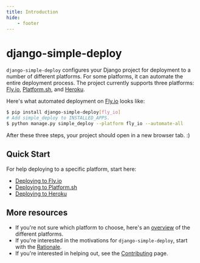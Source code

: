 ```yaml
---
title: Introduction
hide:
    - footer
---
```


# django-simple-deploy

`django-simple-deploy` configures your Django project for deployment to a number of different platforms. For some platforms, it can automate the entire deployment process. The project currently supports three platforms: [Fly.io](https://fly.io), [Platform.sh](https://platform.sh), and [Heroku](https://heroku.com).

Here's what automated deployment on [Fly.io](https://fly.io) looks like:

```sh
$ pip install django-simple-deploy[fly_io]
# Add simple_deploy to INSTALLED_APPS.
$ python manage.py simple_deploy --platform fly_io --automate-all
```

After these three steps, your project should open in a new browser tab. :)

## Quick Start

For help deploying to a specific platform, start here:

- [Deploying to Fly.io](quick_starts/quick_start_flyio.md)
- [Deploying to Platform.sh](quick_starts/quick_start_platformsh.md)
- [Deploying to Heroku](quick_starts/quick_start_heroku.md)

## More resources

- If you're not sure which platform to choose, here's an [overview](general_documentation/choosing_platform.md) of the different platforms.
- If you're interested in the motivations for `django-simple-deploy`, start with the [Rationale](design_docs/rationale.md).
- If you're interested in helping out, see the [Contributing](contributing/index.md) page.
